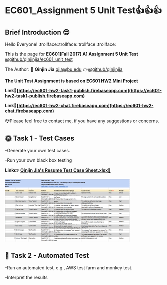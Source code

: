 # EC601_Assignment 5 Unit Test:thumbsup::thumbsup::thumbsup:
## Brief Introduction :sunglasses:
  Hello Everyone! :trollface::trollface::trollface::trollface:
  
  This is the page for **EC601(Fall 2017) A1 Assignment 5 Unit Test** 
  [@github/qinjinjia/ec601_unit_test](https://github.com/qinjinjia/ec601_Unit_Test)
  
  The Author: :boy: **Qinjin Jia** qjia@bu.edu   :point_right:[@github/qinjinjia](https://github.com/qinjinjia)
  
  **The Unit Test Assignment is based on [EC601 HW2 Mini Project](https://github.com/qinjinjia/ec601_miniproject)**
      
  **Link:link:[https://ec601-hw2-task1-publish.firebaseapp.com](https://ec601-hw2-task1-publish.firebaseapp.com)** 
  
  **Link:link:[https://ec601-hw2-chat.firebaseapp.com](https://ec601-hw2-chat.firebaseapp.com)**
     
  :mailbox_closed:Please feel free to contact me, if you have any suggestions or concerns.
  
  
## :sun_with_face: **Task 1 - Test Cases**
   
  -Generate your own test cases.

  -Run your own black box testing
  
  **Link:point_right: [Qinjin Jia's Resume Test Case Sheet.xlsx:link:](https://github.com/qinjinjia/ec601_Unit_Test/blob/master/Qinjin%20Jia's%20Resume%20Test%20Case%20Sheet.xlsx)** 
  
  <img src="https://github.com/qinjinjia/ec601_Unit_Test/blob/master/Unit%20Test%20Screenshot.png" width="400" height="200">

## :full_moon_with_face: **Task 2 - Automated Test**
  
  -Run an automated test, e.g., AWS test farm and monkey test.

  -Interpret the results

